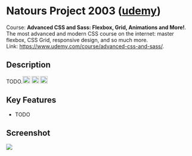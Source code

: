 # Natours Project 2003 ([udemy](https://www.udemy.com))

Course: <b>Advanced CSS and Sass: Flexbox, Grid, Animations and More!</b>.<br/>
The most advanced and modern CSS course on the internet: master flexbox, CSS Grid, responsive design, and so much more. <br/>
Link: https://www.udemy.com/course/advanced-css-and-sass/.

## Description

TODO.<img src="https://user-images.githubusercontent.com/25181517/192158954-f88b5814-d510-4564-b285-dff7d6400dad.png" width="20px"> <img src="https://user-images.githubusercontent.com/25181517/183898674-75a4a1b1-f960-4ea9-abcb-637170a00a75.png" width="20px"> <img src="https://user-images.githubusercontent.com/25181517/117447155-6a868a00-af3d-11eb-9cfe-245df15c9f3f.png" width="20px">

## Key Features

- TODO

## Screenshot

<a href="https://" target="_blank">
<img src="./screenshoot.png" style="max-width:100%;"></a>
